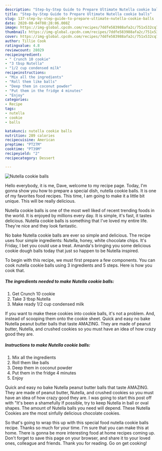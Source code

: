 ```yaml
---
description: "Step-by-Step Guide to Prepare Ultimate Nutella cookie balls"
title: "Step-by-Step Guide to Prepare Ultimate Nutella cookie balls"
slug: 137-step-by-step-guide-to-prepare-ultimate-nutella-cookie-balls
date: 2020-08-04T08:28:06.008Z
image: https://img-global.cpcdn.com/recipes/7ddfe583988afa2c/751x532cq70/nutella-cookie-balls-recipe-main-photo.jpg
thumbnail: https://img-global.cpcdn.com/recipes/7ddfe583988afa2c/751x532cq70/nutella-cookie-balls-recipe-main-photo.jpg
cover: https://img-global.cpcdn.com/recipes/7ddfe583988afa2c/751x532cq70/nutella-cookie-balls-recipe-main-photo.jpg
author: Tillie Cook
ratingvalue: 4.8
reviewcount: 28029
recipeingredient:
- " Crunch 10 cookie"
- "3 tbsp Nutella"
- "1/2 cup condensed milk"
recipeinstructions:
- "Mix all the ingredients"
- "Roll them like balls"
- "Deep them in coconut powder"
- "Put them in the fridge 4 minutes"
- "Enjoy"
categories:
- Recipe
tags:
- nutella
- cookie
- balls

katakunci: nutella cookie balls 
nutrition: 289 calories
recipecuisine: American
preptime: "PT27M"
cooktime: "PT39M"
recipeyield: "2"
recipecategory: Dessert

---
```



![Nutella cookie balls](https://img-global.cpcdn.com/recipes/7ddfe583988afa2c/751x532cq70/nutella-cookie-balls-recipe-main-photo.jpg)

Hello everybody, it is me, Dave, welcome to my recipe page. Today, I'm gonna show you how to prepare a special dish, nutella cookie balls. It is one of my favorites food recipes. This time, I am going to make it a little bit unique. This will be really delicious.

Nutella cookie balls is one of the most well liked of recent trending foods in the world. It is enjoyed by millions every day. It is simple, it's fast, it tastes delicious. Nutella cookie balls is something that I've loved my entire life. They're nice and they look fantastic.

No bake Nutella cookie balls are ever so simple and delicious. The recipe uses four simple ingredients: Nutella, honey, white chocolate chips. It&#39;s Friday, I bet you could use a treat. Amanda&#39;s bringing you some delicious cookie dough balls today that just so happen to be Nutella inspired.


To begin with this recipe, we must first prepare a few components. You can cook nutella cookie balls using 3 ingredients and 5 steps. Here is how you cook that.

<!--inarticleads1-->

##### The ingredients needed to make Nutella cookie balls:

1. Get  Crunch 10 cookie
1. Take 3 tbsp Nutella
1. Make ready 1/2 cup condensed milk


If you want to make these cookies into cookie balls, it&#39;s not a problem. And, instead of scooping them onto the cookie sheet. Quick and easy no bake Nutella peanut butter balls that taste AMAZING. They are made of peanut butter, Nutella, and crushed cookies so you must have an idea of how crazy good they are. 

<!--inarticleads2-->

##### Instructions to make Nutella cookie balls:

1. Mix all the ingredients
1. Roll them like balls
1. Deep them in coconut powder
1. Put them in the fridge 4 minutes
1. Enjoy


Quick and easy no bake Nutella peanut butter balls that taste AMAZING. They are made of peanut butter, Nutella, and crushed cookies so you must have an idea of how crazy good they are. I was going to start this post off with &#34;It&#39;s been a shamefully If possible, try to keep Nutella in ball or oval shapes. The amount of Nutella balls you need will depend. These Nutella Cookies are the most sinfully delicious chocolate cookies. 

So that's going to wrap this up with this special food nutella cookie balls recipe. Thanks so much for your time. I'm sure that you can make this at home. There is gonna be more interesting food at home recipes coming up. Don't forget to save this page on your browser, and share it to your loved ones, colleague and friends. Thank you for reading. Go on get cooking!
